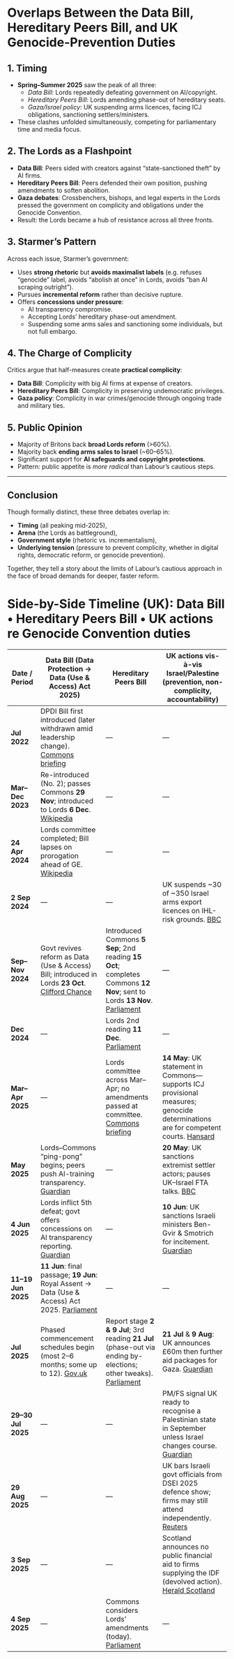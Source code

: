 # Overlaps Between the Data Bill, Hereditary Peers Bill, and UK Genocide-Prevention Duties

## 1. Timing
- **Spring–Summer 2025** saw the peak of all three:
  - *Data Bill*: Lords repeatedly defeating government on AI/copyright.
  - *Hereditary Peers Bill*: Lords amending phase-out of hereditary seats.
  - *Gaza/Israel policy*: UK suspending arms licences, facing ICJ obligations, sanctioning settlers/ministers.
- These clashes unfolded simultaneously, competing for parliamentary time and media focus.

## 2. The Lords as a Flashpoint
- **Data Bill**: Peers sided with creators against “state-sanctioned theft” by AI firms.
- **Hereditary Peers Bill**: Peers defended their own position, pushing amendments to soften abolition.
- **Gaza debates**: Crossbenchers, bishops, and legal experts in the Lords pressed the government on complicity and obligations under the Genocide Convention.
- Result: the Lords became a hub of resistance across all three fronts.

## 3. Starmer’s Pattern
Across each issue, Starmer’s government:
- Uses **strong rhetoric** but **avoids maximalist labels** (e.g. refuses “genocide” label, avoids “abolish at once” in Lords, avoids “ban AI scraping outright”).
- Pursues **incremental reform** rather than decisive rupture.
- Offers **concessions under pressure**:
  - AI transparency compromise.
  - Accepting Lords’ hereditary phase-out amendment.
  - Suspending some arms sales and sanctioning some individuals, but not full embargo.

## 4. The Charge of Complicity
Critics argue that half-measures create **practical complicity**:
- **Data Bill**: Complicity with big AI firms at expense of creators.
- **Hereditary Peers Bill**: Complicity in preserving undemocratic privileges.
- **Gaza policy**: Complicity in war crimes/genocide through ongoing trade and military ties.

## 5. Public Opinion
- Majority of Britons back **broad Lords reform** (>60%).
- Majority back **ending arms sales to Israel** (~60–65%).
- Significant support for **AI safeguards and copyright protections**.
- Pattern: public appetite is *more radical* than Labour’s cautious steps.

---

## Conclusion
Though formally distinct, these three debates overlap in:
- **Timing** (all peaking mid-2025),
- **Arena** (the Lords as battleground),
- **Government style** (rhetoric vs. incrementalism),
- **Underlying tension** (pressure to prevent complicity, whether in digital rights, democratic reform, or genocide prevention).

Together, they tell a story about the limits of Labour’s cautious approach in the face of broad demands for deeper, faster reform.

# Side-by-Side Timeline (UK): Data Bill • Hereditary Peers Bill • UK actions re Genocide Convention duties

| Date / Period | Data Bill (Data Protection → **Data (Use & Access) Act 2025**) | Hereditary Peers Bill | UK actions vis-à-vis Israel/Palestine (prevention, non-complicity, accountability) |
|---|---|---|---|
| **Jul 2022** | DPDI Bill first introduced (later withdrawn amid leadership change). [Commons briefing](https://commonslibrary.parliament.uk/research-briefings/cbp-9803/) | — | — |
| **Mar–Dec 2023** | Re-introduced (No. 2); passes Commons **29 Nov**; introduced to Lords **6 Dec**. [Wikipedia](https://en.wikipedia.org/wiki/Data_Protection_and_Digital_Information_Bill) | — | — |
| **24 Apr 2024** | Lords committee completed; Bill lapses on prorogation ahead of GE. [Wikipedia](https://en.wikipedia.org/wiki/Data_Protection_and_Digital_Information_Bill) | — | — |
| **2 Sep 2024** | — | — | UK suspends ~30 of ~350 Israel arms export licences on IHL-risk grounds. [BBC](https://www.bbc.com/news/uk-politics-66669452) |
| **Sep–Nov 2024** | Govt revives reform as Data (Use & Access) Bill; introduced in Lords **23 Oct**. [Clifford Chance](https://www.cliffordchance.com/insights/resources/blogs/talking-tech/en/articles/2024/10/uk-data-protection-reform-resurrected--data--use-and-access--bil.html) | Introduced Commons **5 Sep**; 2nd reading **15 Oct**; completes Commons **12 Nov**; sent to Lords **13 Nov**. [Parliament](https://bills.parliament.uk/bills/3657) | — |
| **Dec 2024** | — | Lords 2nd reading **11 Dec**. [Parliament](https://bills.parliament.uk/bills/3657) | — |
| **Mar–Apr 2025** | — | Lords committee across Mar–Apr; no amendments passed at committee. [Commons briefing](https://commonslibrary.parliament.uk/research-briefings/cbp-10219/) | **14 May**: UK statement in Commons—supports ICJ provisional measures; genocide determinations are for competent courts. [Hansard](https://hansard.parliament.uk/Commons/2025-05-14/debates/GenocideConvention) |
| **May 2025** | Lords–Commons “ping-pong” begins; peers push AI-training transparency. [Guardian](https://www.theguardian.com/technology/2025/may/15/lords-examine-new-amendment-to-data-bill-to-require-ai-firms-declare-use-of-copyrighted-content) | — | **20 May**: UK sanctions extremist settler actors; pauses UK–Israel FTA talks. [BBC](https://www.bbc.com/news/uk-politics-69042174) |
| **4 Jun 2025** | Lords inflict 5th defeat; govt offers concessions on AI transparency reporting. [Guardian](https://www.theguardian.com/technology/2025/jun/04/ministers-offer-concessions-ai-copyright-avoid-fifth-lords-defeat) | — | **10 Jun**: UK sanctions Israeli ministers Ben-Gvir & Smotrich for incitement. [Guardian](https://www.theguardian.com/world/2025/jun/10/uk-sanctions-ben-gvir-smotrich) |
| **11–19 Jun 2025** | **11 Jun**: final passage; **19 Jun**: Royal Assent → Data (Use & Access) Act 2025. [Parliament](https://bills.parliament.uk/bills/3657) | — | — |
| **Jul 2025** | Phased commencement schedules begin (most 2–6 months; some up to 12). [Gov.uk](https://www.gov.uk/guidance/data-use-and-access-act-2025-data-protection-and-privacy-changes) | Report stage **2 & 9 Jul**; 3rd reading **21 Jul** (phase-out via ending by-elections; other tweaks). [Parliament](https://bills.parliament.uk/bills/3657) | **21 Jul** & **9 Aug**: UK announces £60m then further aid packages for Gaza. [Guardian](https://www.theguardian.com/global-development/2025/jul/21/uk-announces-60m-aid-gaza) |
| **29–30 Jul 2025** | — | — | PM/FS signal UK ready to recognise a Palestinian state in September unless Israel changes course. [Guardian](https://www.theguardian.com/world/2025/jul/29/uk-recognise-palestine-warning-israel) |
| **29 Aug 2025** | — | — | UK bars Israeli govt officials from DSEI 2025 defence show; firms may still attend independently. [Reuters](https://www.reuters.com/business/aerospace-defense/uk-blocks-israeli-officials-its-biggest-defence-show-2025-08-29/) |
| **3 Sep 2025** | — | — | Scotland announces no public financial aid to firms supplying the IDF (devolved action). [Herald Scotland](https://www.heraldscotland.com/news/uk-news/24462032.scotland-stop-supporting-firms-supplying-idf/) |
| **4 Sep 2025** | — | Commons considers Lords’ amendments (today). [Parliament](https://bills.parliament.uk/bills/3657) | — |
